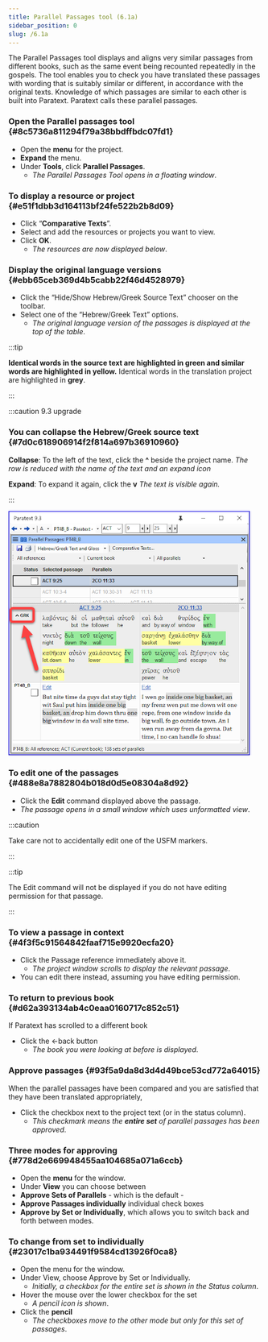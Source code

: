 ```yaml
---
title: Parallel Passages tool (6.1a)
sidebar_position: 0
slug: /6.1a
---
```




The Parallel Passages tool displays and aligns very similar passages from different books, such as the same event being recounted repeatedly in the gospels. The tool enables you to check you have translated these passages with wording that is suitably similar or different, in accordance with the original texts. Knowledge of which passages are similar to each other is built into Paratext. Paratext calls these parallel passages.


### Open the Parallel passages tool {#8c5736a811294f79a38bbdffbdc07fd1}

- Open the **menu** for the project.
- **Expand** the menu.
- Under **Tools**, click **Parallel Passages**.
	- _The Parallel Passages Tool opens in a floating window_.

### To display a resource or project {#e51f1dbb3d164113bf24fe522b2b8d09}

- Click “**Comparative Texts**”.
- Select and add the resources or projects you want to view.
- Click **OK**.
	- _The resources are now displayed below_.

### Display the original language versions {#ebb65ceb369d4b5cabb22f46d4528979}

- Click the “Hide/Show Hebrew/Greek Source Text” chooser on the toolbar.
- Select one of the “Hebrew/Greek Text” options.
	- _The original language version of the passages is displayed at the top of the table_.

:::tip


**Identical words in the source text are highlighted in green and similar words are highlighted in yellow.** Identical words in the translation project are highlighted in **grey**. 


:::


:::caution 9.3 upgrade


### You can collapse the Hebrew/Greek source text {#7d0c618906914f2f814a697b36910960}


**Collapse**: To the left of the text, click the **^** beside the project name. _The row is reduced with the name of the text and an expand icon_


**Expand**: To expand it again, click the **v** _The text is visible again._


:::


![](./2093751301.png)


### To edit one of the passages {#488e8a7882804b018d0d5e08304a8d92}

- Click the **Edit** command displayed above the passage.
- _The passage opens in a small window which uses unformatted view_.

:::caution 


Take care not to accidentally edit one of the USFM markers. 


:::


:::tip


The Edit command will not be displayed if you do not have editing permission for that passage. 


:::


### To view a passage in context {#4f3f5c91564842faaf715e9920ecfa20}

- Click the Passage reference immediately above it.
	- _The project window scrolls to display the relevant passage_.
- You can edit there instead, assuming you have editing permission.

### To return to previous book {#d62a393134ab4c0eaa0160717c852c51}


If Paratext has scrolled to a different book

- Click the ←back button
	- _The book you were looking at before is displayed_.

### Approve passages {#93f5a9da8d3d4d49bce53cd772a64015}


When the parallel passages have been compared and you are satisfied that they have been translated appropriately,

- Click the checkbox next to the project text (or in the status column).
	- _This checkmark means the_ _**entire set**_ _of parallel passages has been approved_.

### Three modes for approving {#778d2e669948455aa104685a071a6ccb}

- Open the **menu** for the window.
- Under **View** you can choose between
- **Approve Sets of Parallels** - which is the default -
- **Approve Passages individually** individual check boxes
- **Approve by Set or Individually**, which allows you to switch back and forth between modes.

### To change from set to individually {#23017c1ba934491f9584cd13926f0ca8}

- Open the menu for the window.
- Under View, choose Approve by Set or Individually.
	- _Initially, a checkbox for the entire set is shown in the Status column_.
- Hover the mouse over the lower checkbox for the set
	- _A pencil icon is shown_.
- Click the **pencil**
	- _The checkboxes move to the other mode but only for this set of passages_.
